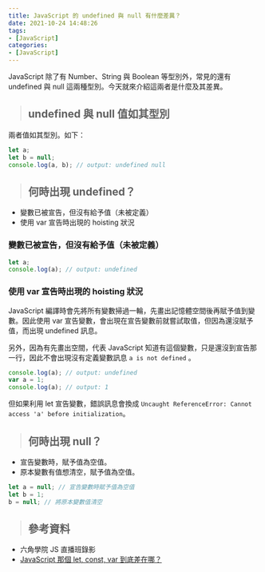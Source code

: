```yaml
---
title: JavaScript 的 undefined 與 null 有什麼差異？
date: 2021-10-24 14:48:26
tags:
- [JavaScript]
categories:
- [JavaScript]
---
```


JavaScript 除了有 Number、String  與 Boolean 等型別外，常見的還有 undefined 與 null 這兩種型別。今天就來介紹這兩者是什麼及其差異。

<!-- more -->

> ## undefined 與 null 值如其型別

兩者值如其型別。如下：

``` javascript
let a;
let b = null;
console.log(a, b); // output: undefined null
```

> ## 何時出現 undefined？

* 變數已被宣告，但沒有給予值（未被定義）
* 使用 var 宣告時出現的 hoisting 狀況

### 變數已被宣告，但沒有給予值（未被定義）

``` javascript
let a;
console.log(a); // output: undefined
```

### 使用 var 宣告時出現的 hoisting 狀況

JavaScript 編譯時會先將所有變數掃過一輪，先畫出記憶體空間後再賦予值到變數。因此使用 var 宣告變數，會出現在宣告變數前就嘗試取值，但因為還沒賦予值，而出現 undefined 訊息。

另外，因為有先畫出空間，代表 JavaScript 知道有這個變數，只是還沒到宣告那一行，因此不會出現沒有定義變數訊息 `a is not defined` 。

``` javascript
console.log(a); // output: undefined
var a = 1;
console.log(a); // output: 1
```

但如果利用 let 宣告變數，錯誤訊息會換成 `Uncaught ReferenceError: Cannot access 'a' before initialization`。

> ## 何時出現 null？

* 宣告變數時，賦予值為空值。
* 原本變數有值想清空，賦予值為空值。

``` javascript
let a = null; // 宣告變數時賦予值為空值
let b = 1;
b = null; // 將原本變數值清空
```

> ## 參考資料

* 六角學院 JS 直播班錄影
* [JavaScript 那個 let, const, var 到底差在哪？](https://www.youtube.com/watch?v=FGdKdn_CnWo)